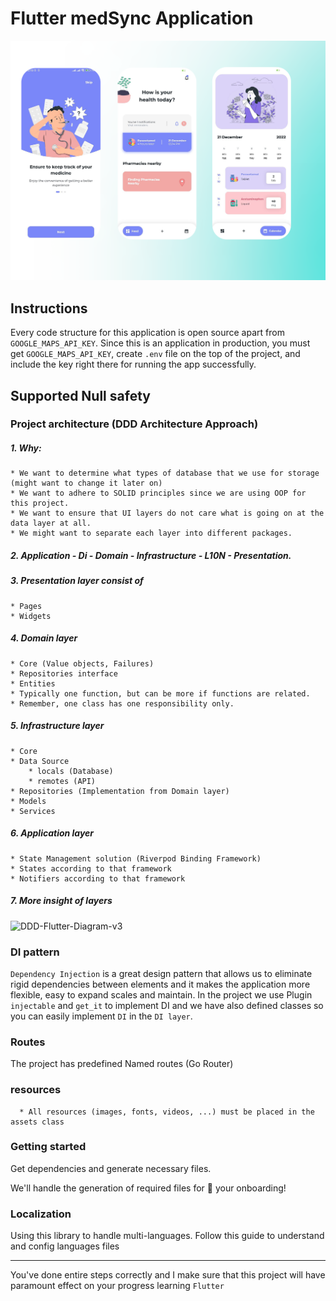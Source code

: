 
# Flutter medSync Application

![Frame 1](https://github.com/Semparidhi/medSync/blob/main/assets/images/banner_img.png)

## Instructions

Every code structure for this application is open source apart from `GOOGLE_MAPS_API_KEY`. Since this is an application in production, you must get `GOOGLE_MAPS_API_KEY`, create `.env` file on the top of the project, and include the key right there for running the app successfully.


## Supported Null safety

### Project architecture (DDD Architecture Approach)
##### 1. Why:
    * We want to determine what types of database that we use for storage (might want to change it later on)
    * We want to adhere to SOLID principles since we are using OOP for this project.
    * We want to ensure that UI layers do not care what is going on at the data layer at all.
    * We might want to separate each layer into different packages.
##### 2. Application - Di - Domain - Infrastructure - L10N - Presentation.
##### 3. Presentation layer consist of
    * Pages
    * Widgets

##### 4. Domain layer 
    * Core (Value objects, Failures)
    * Repositories interface
    * Entities
    * Typically one function, but can be more if functions are related.
    * Remember, one class has one responsibility only.

##### 5. Infrastructure layer
    * Core
    * Data Source
        * locals (Database)
        * remotes (API)
    * Repositories (Implementation from Domain layer)
    * Models
    * Services

##### 6. Application layer
    * State Management solution (Riverpod Binding Framework)
    * States according to that framework
    * Notifiers according to that framework

##### 7. More insight of layers

![DDD-Flutter-Diagram-v3](https://user-images.githubusercontent.com/42466886/209529022-740e80cd-1ca4-433d-b6c1-8624faebd26d.svg)


### DI pattern
`Dependency Injection` is a great design pattern that allows us to eliminate rigid dependencies between elements and it makes the application more flexible, easy to expand scales and maintain.
In the project we use Plugin `injectable` and `get_it` to implement DI and we have also defined classes so you can easily implement `DI` in the `DI layer`.

### Routes
The project has predefined Named routes (Go Router)

### resources
      * All resources (images, fonts, videos, ...) must be placed in the assets class

### Getting started
Get dependencies and generate necessary files.

We'll handle the generation of required files for 🚀 your onboarding!


### Localization
Using this library to handle multi-languages. Follow this guide to understand and config languages files


---------

You've done entire steps correctly and I make sure that this project will have paramount effect on your progress learning `Flutter`

